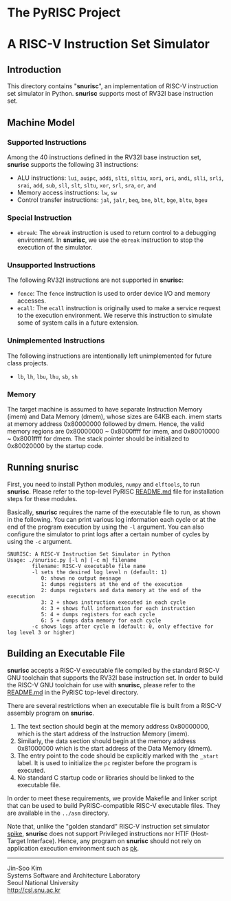 # The PyRISC Project
# A RISC-V Instruction Set Simulator

## Introduction

This directory contains "__snurisc__", an implementation of RISC-V instruction set simulator in Python. __snurisc__ supports most of RV32I base instruction set.

## Machine Model

### Supported Instructions

Among the 40 instructions defined in the RV32I base instruction set, __snurisc__ supports the following 31 instructions:

* ALU instructions: `lui`, `auipc`, `addi`, `slti`, `sltiu`, `xori`, `ori`, `andi`, `slli`, `srli`, `srai`, `add`, `sub`, `sll`, `slt`, `sltu`, `xor`, `srl`, `sra`, `or`, `and`
* Memory access instructions: `lw`, `sw`
* Control transfer instructions: `jal`, `jalr`, `beq`, `bne`, `blt`, `bge`, `bltu`, `bgeu`

### Special Instruction

* `ebreak`: The `ebreak` instruction is used to return control to a debugging environment. In __snurisc__, we use the `ebreak` instruction to stop the execution of the simulator.

### Unsupported Instructions

The following RV32I instructions are not supported in __snurisc__:

* `fence`: The `fence` instruction is used to order device I/O and memory accesses.
* `ecall`: The `ecall` instruction is originally used to make a service request to the execution environment. We reserve this instruction to simulate some of system calls in a future extension.

### Unimplemented Instructions

The following instructions are intentionally left unimplemented for future class projects.

* `lb`, `lh`, `lbu`, `lhu`, `sb`, `sh`

### Memory

The target machine is assumed to have separate Instruction Memory (imem) and Data Memory (dmem), whose sizes are 64KB each. imem starts at memory address 0x80000000 followed by dmem. Hence, the valid memory regions are 0x80000000 ~ 0x8000ffff for imem, and 0x80010000 ~ 0x8001ffff for dmem. The stack pointer should be initialized to 0x80020000 by the startup code.

## Running __snurisc__

First, you need to install Python modules, `numpy` and `elftools`, to run __snurisc__. Please refer to the top-level PyRISC [README.md](https://github.com/snu-csl/pyrisc/blob/master/README.md) file for installation steps for these modules.

Basically, __snurisc__ requires the name of the executable file to run, as shown in the following. You can print various log information each cycle or at the end of the program execution by using the `-l` argument. You can also configure the simulator to print logs after a certain number of cycles by using the `-c` argument.

```
SNURISC: A RISC-V Instruction Set Simulator in Python
Usage: ./snurisc.py [-l n] [-c m] filename
        filename: RISC-V executable file name
        -l sets the desired log level n (default: 1)
           0: shows no output message
           1: dumps registers at the end of the execution
           2: dumps registers and data memory at the end of the execution
           3: 2 + shows instruction executed in each cycle
           4: 3 + shows full information for each instruction
           5: 4 + dumps registers for each cycle
           6: 5 + dumps data memory for each cycle
        -c shows logs after cycle m (default: 0, only effective for log level 3 or higher)
```

## Building an Executable File

__snurisc__ accepts a RISC-V executable file compiled by the standard RISC-V GNU toolchain that supports the RV32I base instruction set. In order to build the RISC-V GNU toolchain for use with __snurisc__, please refer to the [README.md](https://github.com/snu-csl/pyrisc/blob/master/README.md) in the PyRISC top-level directory.

There are several restrictions when an executable file is built from a RISC-V assembly program on __snurisc__.
1. The text section should begin at the memory address 0x80000000, which is the start address of the Instruction Memory (imem).
2. Similarly, the data section should begin at the memory address 0x81000000 which is the start address of the Data Memory (dmem).
3. The entry point to the code should be explicitly marked with the `_start` label. It is used to initialize the `pc` register before the program is executed.
4. No standard C startup code or libraries should be linked to the executable file.

In order to meet these requirements, we provide Makefile and linker script that can be used to build PyRISC-compatible RISC-V executable files. They are available in the ``../asm`` directory.

Note that, unlike the "golden standard" RISC-V instruction set simulator [spike](https://github.com/riscv/riscv-isa-sim), __snurisc__ does not support Privileged instructions nor HTIF (Host-Target Interface). Hence, any program on __snurisc__ should not rely on application execution environment such as [pk](https://github.com/riscv/riscv-pk).


---
Jin-Soo Kim<br>
Systems Software and Architecture Laboratory<br>
Seoul National University<br>
http://csl.snu.ac.kr
